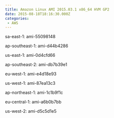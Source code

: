 ```yaml
---
title: Amazon Linux AMI 2015.03.1 x86_64 HVM GP2
date: 2015-08-18T18:16:30.000Z
categories:
 - AWS
---
```


sa-east-1: ami-55098148

ap-southeast-1: ami-d44b4286

us-east-1: ami-0d4cfd66

ap-southeast-2: ami-db7b39e1

eu-west-1: ami-e4d18e93

us-west-1: ami-87ea13c3

ap-northeast-1: ami-1c1b9f1c

eu-central-1: ami-a6b0b7bb

us-west-2: ami-d5c5d1e5

